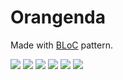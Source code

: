 # Orangenda

Made with [BLoC](http://flutterdevs.com/blog/bloc-pattern-in-flutter-part-1/) pattern.

![](https://github.com/gabriel-Oak/Orangenda/blob/master/demo/00.gif?raw=true)
![](https://github.com/gabriel-Oak/Orangenda/blob/master/demo/01.gif?raw=true)
![](https://github.com/gabriel-Oak/Orangenda/blob/master/demo/02.gif?raw=true)
![](https://github.com/gabriel-Oak/Orangenda/blob/master/demo/03.gif?raw=true)
![](https://github.com/gabriel-Oak/Orangenda/blob/master/demo/04.gif?raw=true)
![](https://github.com/gabriel-Oak/Orangenda/blob/master/demo/05.gif?raw=true)